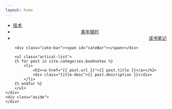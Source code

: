 ```yaml
---
layout: home
---
```


<div class="index-content booknotes">
    <div class="section">
        <ul class="artical-cate">
            <li><a href="/"><span>技术</span></a></li>
            <li  style="text-align:center"><a href="/life"><span>素年锦时</span></a></li>
            <li class="on"  style="text-align:right"><a href="/booknotes"><span>读书笔记</span></a></li>
        </ul>

        <div class="cate-bar"><span id="cateBar"></span></div>

        <ul class="artical-list">
        {% for post in site.categories.booknotes %}
            <li>
                <h2><a href="{{ post.url }}">{{ post.title }}</a></h2>
                <div class="title-desc">{{ post.description }}</div>
            </li>
        {% endfor %}
        </ul>
    </div>
    <div class="aside">
    </div>
</div>

